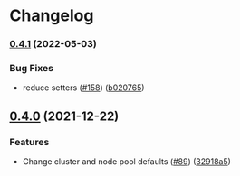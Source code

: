 # Changelog

### [0.4.1](https://github.com/GoogleCloudPlatform/blueprints/compare/gke-blueprint-v0.4.0...gke-blueprint-v0.4.1) (2022-05-03)


### Bug Fixes

* reduce setters ([#158](https://github.com/GoogleCloudPlatform/blueprints/issues/158)) ([b020765](https://github.com/GoogleCloudPlatform/blueprints/commit/b020765de49640700347d74295616ea9fc4dd812))

## [0.4.0](https://www.github.com/GoogleCloudPlatform/blueprints/compare/gke-blueprint-v0.3.0...gke-blueprint-v0.4.0) (2021-12-22)


### Features

* Change cluster and node pool defaults ([#89](https://www.github.com/GoogleCloudPlatform/blueprints/issues/89)) ([32918a5](https://www.github.com/GoogleCloudPlatform/blueprints/commit/32918a5534454159fa90c8a74fcdf9defde9ebf8))
